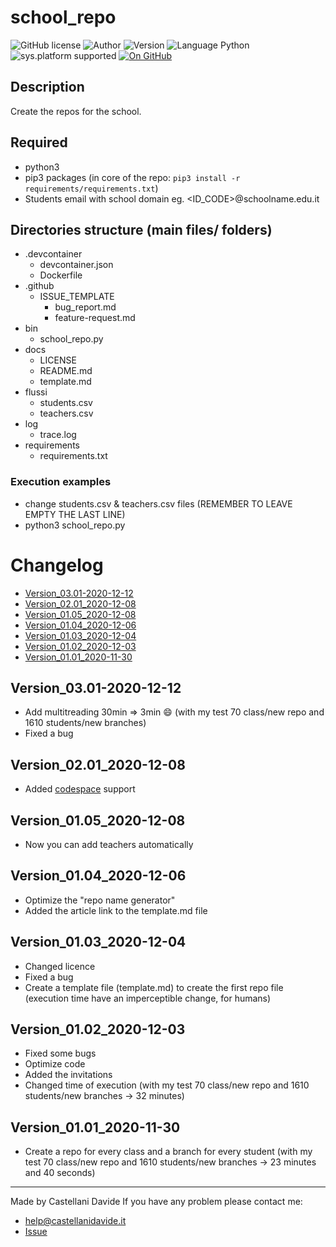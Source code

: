# school_repo
![GitHub license](https://img.shields.io/badge/license-MIT-green?style=flat) ![Author](https://img.shields.io/badge/author-Castellani%20Davide-green?style=flat) ![Version](https://img.shields.io/badge/version-v03.01-blue?style=flat) ![Language Python](https://img.shields.io/badge/language-Python-yellowgreen?style=flat) ![sys.platform supported](https://img.shields.io/badge/OS%20platform%20supported-Linux,%20Windows%20&%20Mac%20OS-blue?style=flat) [![On GitHub](https://img.shields.io/badge/on%20GitHub-True-green?style=flat&logo=github)](https://github.com/CastellaniDavide/school_repo)

## Description
Create the repos for the school.

## Required
 - python3
 - pip3 packages (in core of the repo: ```pip3 install -r requirements/requirements.txt```)
 - Students email with school domain eg. <ID_CODE>@schoolname.edu.it
 
## Directories structure (main files/ folders)
 - .devcontainer
   - devcontainer.json
   - Dockerfile
 - .github
   - ISSUE_TEMPLATE
     - bug_report.md
     - feature-request.md
 - bin
   - school_repo.py
 - docs
   - LICENSE
   - README.md
   - template.md
 - flussi
   - students.csv
   - teachers.csv
 - log
   - trace.log
 - requirements
   - requirements.txt
   
### Execution examples
 - change students.csv & teachers.csv files (REMEMBER TO LEAVE EMPTY THE LAST LINE)
 - python3 school_repo.py

# Changelog
 - [Version_03.01-2020-12-12](#Version_0301-2020-12-12)
 - [Version_02.01_2020-12-08](#Version_0201_2020-12-08)
 - [Version_01.05_2020-12-08](#Version_0105_2020-12-08)
 - [Version_01.04_2020-12-06](#Version_0104_2020-12-06)
 - [Version_01.03_2020-12-04](#Version_0103_2020-12-04)
 - [Version_01.02_2020-12-03](#Version_0102_2020-12-03)
 - [Version_01.01_2020-11-30](#Version_0101_2020-11-30)

## Version_03.01-2020-12-12
 - Add multitreading 30min => 3min :smile: (with my test 70 class/new repo and 1610 students/new branches)
 - Fixed a bug

## Version_02.01_2020-12-08
 - Added [codespace](https://github.com/features/codespaces) support

## Version_01.05_2020-12-08
 - Now you can add teachers automatically

## Version_01.04_2020-12-06
 - Optimize the "repo name generator"
 - Added the article link to the template.md file

## Version_01.03_2020-12-04
 - Changed licence
 - Fixed a bug
 - Create a template file (template.md) to create the first repo file (execution time have an imperceptible change, for humans)

## Version_01.02_2020-12-03
 - Fixed some bugs
 - Optimize code
 - Added the invitations
 - Changed time of execution (with my test 70 class/new repo and 1610 students/new branches -> 32 minutes)

## Version_01.01_2020-11-30
 - Create a repo for every class and a branch for every student (with my test 70 class/new repo and 1610 students/new branches -> 23 minutes and 40 seconds)

---
Made by Castellani Davide 
If you have any problem please contact me:
- help@castellanidavide.it
- [Issue](https://github.com/CastellaniDavide/school_repo/issues)
